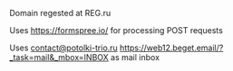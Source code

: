 Domain regested at REG.ru

Uses https://formspree.io/ for processing POST requests

Uses contact@potolki-trio.ru https://web12.beget.email/?_task=mail&_mbox=INBOX as mail inbox